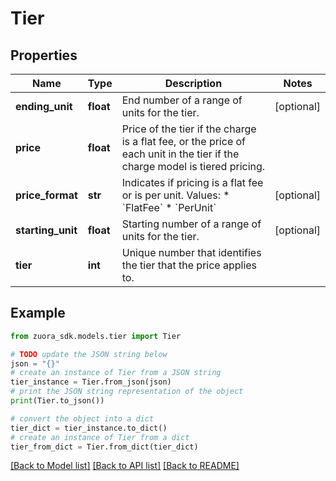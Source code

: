 # Tier


## Properties

Name | Type | Description | Notes
------------ | ------------- | ------------- | -------------
**ending_unit** | **float** | End number of a range of units for the tier.  | [optional] 
**price** | **float** | Price of the tier if the charge is a flat fee, or the price of each unit in the tier if the charge model is tiered pricing. | 
**price_format** | **str** | Indicates if pricing is a flat fee or is per unit.  Values:  * &#x60;FlatFee&#x60; * &#x60;PerUnit&#x60;  | [optional] 
**starting_unit** | **float** | Starting number of a range of units for the tier.  | [optional] 
**tier** | **int** | Unique number that identifies the tier that the price applies to.  | 

## Example

```python
from zuora_sdk.models.tier import Tier

# TODO update the JSON string below
json = "{}"
# create an instance of Tier from a JSON string
tier_instance = Tier.from_json(json)
# print the JSON string representation of the object
print(Tier.to_json())

# convert the object into a dict
tier_dict = tier_instance.to_dict()
# create an instance of Tier from a dict
tier_from_dict = Tier.from_dict(tier_dict)
```
[[Back to Model list]](../README.md#documentation-for-models) [[Back to API list]](../README.md#documentation-for-api-endpoints) [[Back to README]](../README.md)


